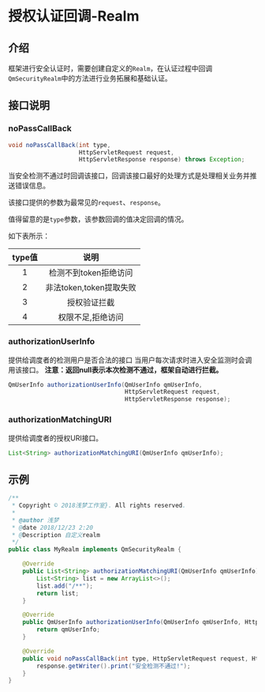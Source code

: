 # 授权认证回调-Realm

## 介绍

框架进行安全认证时，需要创建自定义的`Realm`，在认证过程中回调`QmSecurityRealm`中的方法进行业务拓展和基础认证。



## 接口说明

### noPassCallBack

```Java
void noPassCallBack(int type, 
                    HttpServletRequest request, 
                    HttpServletResponse response) throws Exception;
```

当安全检测不通过时回调该接口，回调该接口最好的处理方式是处理相关业务并推送错误信息。

该接口提供的参数为最常见的`request`、`response`。

值得留意的是`type`参数，该参数回调的值决定回调的情况。

如下表所示：

| type值 |          说明           |
| :----: | :---------------------: |
|   1    |  检测不到token拒绝访问  |
|   2    | 非法token,token提取失败 |
|   3    |      授权验证拦截       |
|   4    |    权限不足,拒绝访问    |



### authorizationUserInfo

提供给调度者的检测用户是否合法的接口
当用户每次请求时进入安全监测时会调用该接口。
**注意：返回null表示本次检测不通过，框架自动进行拦截。**

```java
QmUserInfo authorizationUserInfo(QmUserInfo qmUserInfo, 
                                 HttpServletRequest request, 
                                 HttpServletResponse response);
```



### authorizationMatchingURI

提供给调度者的授权URI接口。

```java
List<String> authorizationMatchingURI(QmUserInfo qmUserInfo);
```



## 示例

```java
/**
 * Copyright © 2018浅梦工作室}. All rights reserved.
 *
 * @author 浅梦
 * @date 2018/12/23 2:20
 * @Description 自定义realm
 */
public class MyRealm implements QmSecurityRealm {

    @Override
    public List<String> authorizationMatchingURI(QmUserInfo qmUserInfo) {
        List<String> list = new ArrayList<>();
        list.add("/**");
        return list;
    }

    @Override
    public QmUserInfo authorizationUserInfo(QmUserInfo qmUserInfo, HttpServletRequest request, HttpServletResponse response) {
        return qmUserInfo;
    }

    @Override
    public void noPassCallBack(int type, HttpServletRequest request, HttpServletResponse response) throws Exception {
        response.getWriter().print("安全检测不通过!");
    }
}

```

